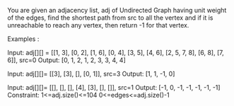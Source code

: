 You are given an adjacency list, adj of Undirected Graph having unit weight of the edges, find the shortest path from src to all the vertex and if it is unreachable to reach any vertex, then return -1 for that vertex.

Examples :

Input: adj[][] = [[1, 3], [0, 2], [1, 6], [0, 4], [3, 5], [4, 6], [2, 5, 7, 8], [6, 8], [7, 6]], src=0
Output: [0, 1, 2, 1, 2, 3, 3, 4, 4]
 
Input: adj[][]= [[3], [3], [], [0, 1]], src=3
Output: [1, 1, -1, 0]

Input: adj[][]= [[], [], [], [4], [3], [], []], src=1
Output: [-1, 0, -1, -1, -1, -1, -1] 
Constraint:
1<=adj.size()<=104
0<=edges<=adj.size()-1
